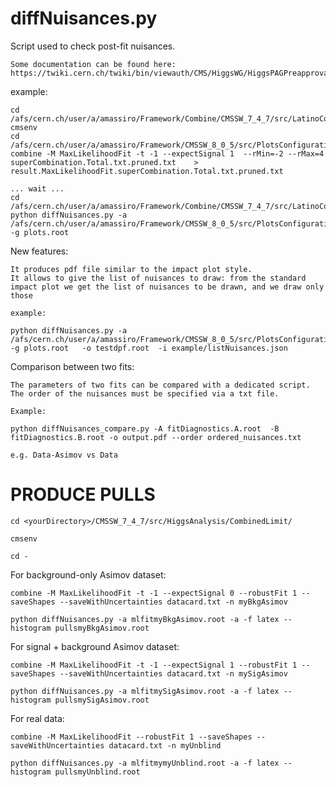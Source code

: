 diffNuisances.py
==================

Script used to check post-fit nuisances.


    Some documentation can be found here:
    https://twiki.cern.ch/twiki/bin/viewauth/CMS/HiggsWG/HiggsPAGPreapprovalChecks    

    
example:

    cd /afs/cern.ch/user/a/amassiro/Framework/Combine/CMSSW_7_4_7/src/LatinoCombineTools/Tools
    cmsenv
    cd /afs/cern.ch/user/a/amassiro/Framework/CMSSW_8_0_5/src/PlotsConfigurations/Configurations/
    combine -M MaxLikelihoodFit -t -1 --expectSignal 1  --rMin=-2 --rMax=4      superCombination.Total.txt.pruned.txt    >   result.MaxLikelihoodFit.superCombination.Total.txt.pruned.txt
    
    ... wait ...
    cd /afs/cern.ch/user/a/amassiro/Framework/Combine/CMSSW_7_4_7/src/LatinoCombineTools/Tools
    python diffNuisances.py -a /afs/cern.ch/user/a/amassiro/Framework/CMSSW_8_0_5/src/PlotsConfigurations/Configurations/mlfit.root -g plots.root
    
    

New features:

    It produces pdf file similar to the impact plot style.
    It allows to give the list of nuisances to draw: from the standard impact plot we get the list of nuisances to be drawn, and we draw only those
    
    example:
    
    python diffNuisances.py -a /afs/cern.ch/user/a/amassiro/Framework/CMSSW_8_0_5/src/PlotsConfigurations/Configurations/mlfitCombined.vbf.pruned.txt.MaxLikelihoodFit.0.5.root.root    -g plots.root   -o testdpf.root  -i example/listNuisances.json

Comparison between two fits:

    The parameters of two fits can be compared with a dedicated script. The order of the nuisances must be specified via a txt file.
    
    Example:
     
    python diffNuisances_compare.py -A fitDiagnostics.A.root  -B fitDiagnostics.B.root -o output.pdf --order ordered_nuisances.txt

    e.g. Data-Asimov vs Data

# PRODUCE PULLS

    cd <yourDirectory>/CMSSW_7_4_7/src/HiggsAnalysis/CombinedLimit/

    cmsenv 

    cd -

For background-only Asimov dataset:

    combine -M MaxLikelihoodFit -t -1 --expectSignal 0 --robustFit 1 --saveShapes --saveWithUncertainties datacard.txt -n myBkgAsimov

    python diffNuisances.py -a mlfitmyBkgAsimov.root -a -f latex --histogram pullsmyBkgAsimov.root

For signal + background Asimov dataset:

    combine -M MaxLikelihoodFit -t -1 --expectSignal 1 --robustFit 1 --saveShapes --saveWithUncertainties datacard.txt -n mySigAsimov

    python diffNuisances.py -a mlfitmySigAsimov.root -a -f latex --histogram pullsmySigAsimov.root

For real data:

    combine -M MaxLikelihoodFit --robustFit 1 --saveShapes --saveWithUncertainties datacard.txt -n myUnblind

    python diffNuisances.py -a mlfitmymyUnblind.root -a -f latex --histogram pullsmyUnblind.root







